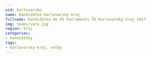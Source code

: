 ```yaml
---
uid: karlovarsko
name: Kandidátka Karlovarský kraj
fullname: Kandidátka do PS Parlamentu ČR Karlovarský kraj 2017
img: teams/vary.jpg
region: kraj
categories:
- kandidatky
tags:
- karlovarsky-kraj, volby
---
```

